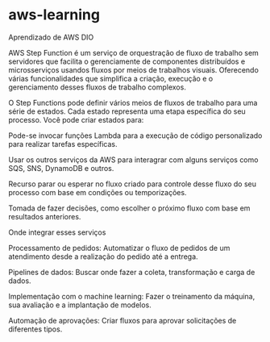 # aws-learning
Aprendizado de AWS DIO

AWS Step Function é um serviço de orquestração de fluxo de trabalho sem servidores que facilita o gerenciamente de componentes distribuídos e microsserviços usandos fluxos por meios de trabalhos visuais.
Oferecendo várias funcionalidades que simplifica a criação, execução e o gerenciamento desses fluxos de trabalho complexos.

O Step Functions pode definir vários meios de fluxos de trabalho para uma série de estados. Cada estado representa uma etapa específica do seu processo. Você pode criar estados para:

Pode-se invocar funções Lambda para a execução de código personalizado para realizar tarefas específicas.

Usar os outros serviços da AWS para interagrar com alguns serviços como SQS, SNS, DynamoDB e outros.

Recurso parar ou esperar no fluxo criado para controle desse fluxo do seu processo com base em condições ou temporizações.

Tomada de fazer decisões, como escolher o próximo fluxo com base em resultados anteriores.

Onde integrar esses serviços

Processamento de pedidos: Automatizar o fluxo de pedidos de um atendimento desde a realização do pedido até a entrega.

Pipelines de dados: Buscar onde fazer a coleta, transformação e carga de dados.

Implementação com o machine learning: Fazer o treinamento da máquina, sua avaliação e a implantação de modelos.

Automação de aprovações: Criar fluxos para aprovar solicitações de diferentes tipos.
